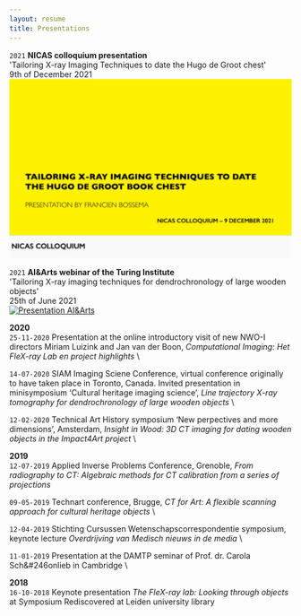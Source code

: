 ```yaml
---
layout: resume
title: Presentations
---
```


`2021`
__NICAS colloquium presentation__ \
'Tailoring X-ray Imaging Techniques to date the Hugo de Groot chest' \
9th of December 2021 \
[![Presentation NICAS](/images/Bossema_nicas.png)](https://youtu.be/tY1gDk12zCA)

`2021`
__AI&Arts webinar of the Turing Institute__ \
'Tailoring X-ray imaging techniques for dendrochronology of large wooden objects' \
25th of June 2021 \
[![Presentation AI&Arts](/images/Bossema_25_06_2021.png)](https://www.youtube.com/watch?v=vBB149Togl0)

__2020__ \
`25-11-2020` Presentation at the online introductory visit of new NWO-I directors Miriam Luizink and Jan van der Boon, *Computational Imaging: Het FleX-ray Lab en project highlights* \

`14-07-2020` SIAM Imaging Sciene Conference, virtual conference originally to have taken place in Toronto, Canada. Invited presentation in minisymposium ‘Cultural heritage imaging science’, *Line trajectory X-ray tomography for dendrochronology of large wooden objects* \

`12-02-2020` Technical Art History symposium ‘New perpectives and more dimensions’, Amsterdam, *Insight in Wood: 3D CT imaging for dating wooden objects in the Impact4Art project* \ 

__2019__ \
`12-07-2019` Applied Inverse Problems Conference, Grenoble, *From radiography to CT: Algebraic methods for CT calibration from a series of projections*

`09-05-2019` Technart conference, Brugge, *CT for Art: A flexible scanning approach for cultural heritage objects* \

`12-04-2019` Stichting Cursussen Wetenschapscorrespondentie symposium, keynote lecture *Overdrijving van Medisch nieuws 
in de media* \

`11-01-2019` Presentation at the DAMTP seminar of Prof. dr. Carola Sch&#246onlieb in Cambridge \

__2018__ \
`16-10-2018` 
Keynote presentation *The FleX-ray lab: Looking through objects* at Symposium Rediscovered at Leiden university library 
